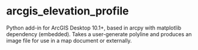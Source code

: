 # arcgis_elevation_profile
Python add-in for ArcGIS Desktop 10.1+, based in arcpy with matplotlib dependency (embedded).  Takes a user-generate polyline and produces an image file for use in a map document or externally.
